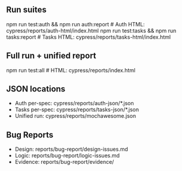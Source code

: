 ## Run suites
npm run test:auth && npm run auth:report      # Auth HTML: cypress/reports/auth-html/index.html
npm run test:tasks && npm run tasks:report    # Tasks HTML: cypress/reports/tasks-html/index.html

## Full run + unified report
npm run test:all                              # HTML: cypress/reports/index.html

## JSON locations
- Auth per-spec:  cypress/reports/auth-json/*.json
- Tasks per-spec: cypress/reports/tasks-json/*.json
- Unified run:    cypress/reports/mochawesome.json

## Bug Reports
- Design: reports/bug-report/design-issues.md
- Logic:  reports/bug-report/logic-issues.md
- Evidence: reports/bug-report/evidence/
